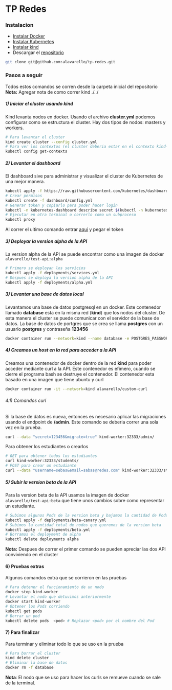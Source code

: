 # TP Redes

### Instalacion
- [Instalar Docker](https://docs.docker.com/engine/install/)
- [Instalar Kubernetes](https://kubernetes.io/docs/tasks/tools/install-kubectl/)
- [Instalar kind](https://kind.sigs.k8s.io/docs/user/quick-start/#installation)
- Descargar el [repositorio](https://github.com/alavarello/tp-redes)
```sh
git clone git@github.com:alavarello/tp-redes.git
```
### Pasos a seguir

Todos estos comandos se corren desde la carpeta inicial del repositorio
**Nota:** Agregar nota de como correr kind ./../
##### 1) Iniciar el cluster usando kind

Kind levanta nodos en docker. Usando el archivo **cluster.yml** podemos configurar como se estructura el cluster. Hay dos tipos de nodos: masters y workers.

```sh
# Para levantar el cluster
kind create cluster --config cluster.yml
# Para ver los contextos (el cluster deberia estar en el contexto kind-kind)
kubectl config get-contexts
```
 ##### 2) Levantar el dashboard
El dashboard sive para administrar y visualizar el cluster de Kubernetes de una mejor manera.
```sh
kubectl apply -f https://raw.githubusercontent.com/kubernetes/dashboard/v2.0.1/aio/deploy/recommended.yaml
# Crear permisos
kubectl create -f dashboard/config.yml
# Generar token y copiarlo para poder hacer login
kubectl -n kubernetes-dashboard describe secret $(kubectl -n kubernetes-dashboard get secret | grep admin-user | awk '{print $1}')
# Ejecutar en otra terminal o correrlo como un subproceso
kubectl proxy
```

Al correr el ultimo comando entrar [aqui](http://localhost:8001/api/v1/namespaces/kubernetes-dashboard/services/https:kubernetes-dashboard:/proxy/#/login) y pegar el token

 ##### 3) Deployar la version alpha de la API

 La version alpha de la API se puede encontrar como una imagen de docker `alavarello/test-api:alpha`

 ```sh
# Primero se deployan los servicios
kubectl apply -f deployments/services.yml
# Despues se deploya la version alpha de la API
kubectl apply -f deployments/alpha.yml
```

 ##### 3) Levantar una base de datos local

Levantamos una base de datos postgresql en un docker. Este contenedor llamado **database** esta en la misma red (**kind**) que los nodos del cluster. De esta manera el cluster se puede comunicar con el servidor de la base de datos. La base de datos de portgres que se crea se llama **postgres** con un usuario **postgres** y contraseña **123456**

```sh
docker container run --network=kind --name database -e POSTGRES_PASSWORD=123456 -d postgres

```

 ##### 4) Creamos un host en la red para acceder a la API

Creamos una contenedor de docker dentro de la red **kind** para poder acceder mediante curl a la API. Este contenedor es efimero, cuando se cierre el programa bash se destruye el contenedor. El contenedor esta basado en una imagen que tiene ubuntu y curl

 ```sh
docker container run -it --network=kind alavarello/custom-curl
```

 ###### 4.1) Comandos curl

Si la base de datos es nueva, entonces es necesario aplicar las migraciones usando el endpoint de **/admin**. Este comando se deberia correr una sola vez en la prueba.

 ```sh
curl --data "secret=123456&migrate=true" kind-worker:32333/admin/
```

Para obtener los estudiantes o crearlos

 ```sh
# GET para obtener todos los estudiantes
curl kind-worker:32333/students/
# POST para crear un estudiante
curl --data "username=sebas&email=sabas@redes.com" kind-worker:32333/students/
```

 ##### 5) Subir la version beta de la API
Para la version beta de la API usamos la imagen de docker `alavarello/test-api:beta` que tiene unos cambios sobre como representar un estudiante.

```sh
# Subimos algunos Pods de la version beta y bajamos la cantidad de Pods de la version alpha
kubectl apply -f deployments/beta-canary.yml
# Subimos la cantidad total de nodos que queremos de la version beta
kubectl apply -f deployments/beta.yml
# Borramos el deployment de alpha
kubectl delete deployments alpha
```

**Nota:** Despues de correr el primer comando se pueden apreciar las dos API conviviendo en el cluster

 #### 6) Pruebas extras

 Algunos comandos extra que se corrieron en las pruebas

 ```sh
# Para detener el funcionamiento de un nodo
docker stop kind-worker
# Levantar el nodo que detuvimos anteriormente
docker start kind-worker
# Obtener los Pods corriendo
kubectl get pods
# Borrar un pod
kubectl delete pods  <pod> # Replazar <pod> por el nombre del Pod
```

 #### 7) Para finalizar

Para terminar y eliminar todo lo que se uso en la prueba

 ```sh
# Para borrar el cluster
kind delete cluster
# Eliminar la base de datos
docker rm -f database
```

**Nota**: El nodo que se uso para hacer los curls se remueve cuando se sale de la terminal.
